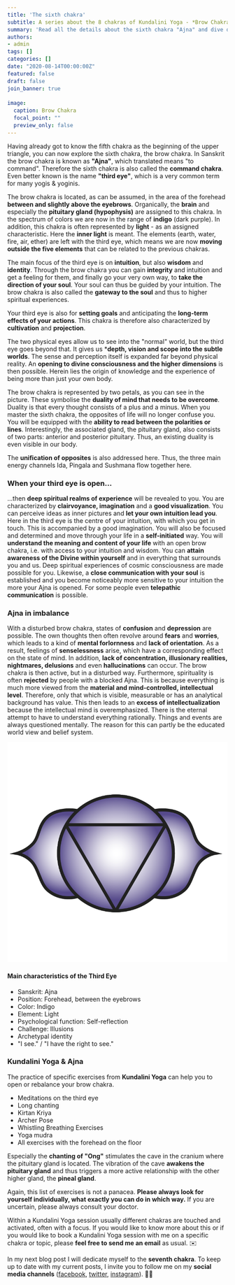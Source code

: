 ```yaml
---
title: 'The sixth chakra'
subtitle: A series about the 8 chakras of Kundalini Yoga - *Brow Chakra* / *Third Eye*
summary: 'Read all the details about the sixth chakra "Ajna" and dive deeper into the upper triangle. The main attention here is on intuition and the connection to your soul.'
authors: 
- admin
tags: []
categories: []
date: "2020-08-14T00:00:00Z"
featured: false
draft: false
join_banner: true

image:
  caption: Brow Chakra
  focal_point: ""
  preview_only: false
---
```


Having already got to know the fifth chakra as the beginning of the upper triangle, you can now explore the sixth chakra, the brow chakra. In Sanskrit the brow chakra is known as **"Ajna"**, which translated means "to command". Therefore the sixth chakra is also called the **command chakra**. Even better known is the name **"third eye"**, which is a very common term for many yogis & yoginis. 

The brow chakra is located, as can be assumed, in the area of the forehead **between and slightly above the eyebrows**. Organically, the **brain** and especially the **pituitary gland (hypophysis)** are assigned to this chakra. 
In the spectrum of colors we are now in the range of **indigo** (dark purple). In addition, this chakra is often represented by **light** - as an assigned characteristic. Here the **inner light** is meant.
The elements (earth, water, fire, air, ether) are left with the third eye, which means we are now **moving outside the five elements** that can be related to the previous chakras.

The main focus of the third eye is on **intuition**, but also **wisdom** and **identity**. Through the brow chakra you can gain **integrity** and intuition and get a feeling for them, and finally go your very own way, to **take the direction of your soul**. Your soul can thus be guided by your intuition. The brow chakra is also called the **gateway to the soul** and thus to higher spiritual experiences. 

Your third eye is also for **setting goals** and anticipating the **long-term effects of your actions**. This chakra is therefore also characterized by **cultivation** and **projection**. 

The two physical eyes allow us to see into the "normal" world, but the third eye goes beyond that. It gives us ***depth, vision and scope into the subtle worlds**. The sense and perception itself is expanded far beyond physical reality. An **opening to divine consciousness and the higher dimensions** is then possible. Herein lies the origin of knowledge and the experience of being more than just your own body. 

The brow chakra is represented by two petals, as you can see in the picture. These symbolise the **duality of mind that needs to be overcome**. Duality is that every thought consists of a plus and a minus. When you master the sixth chakra, the opposites of life will no longer confuse you. You will be equipped with the **ability to read between the polarities or lines**. Interestingly, the associated gland, the pituitary gland, also consists of two parts: anterior and posterior pituitary. Thus, an existing duality is even visible in our body. 

The **unification of opposites** is also addressed here. Thus, the three main energy channels Ida, Pingala and Sushmana flow together here. 

### When your third eye is open... 

...then **deep spiritual realms of experience** will be revealed to you. You are characterized by **clairvoyance, imagination** and a **good visualization**. You can perceive ideas as inner pictures and **let your own intuition lead you**. Here in the third eye is the centre of your intuition, with which you get in touch. This is accompanied by a good imagination. 
You will also be focused and determined and move through your life in a **self-initiated** way. 
You will **understand the meaning and content of your life** with an open brow chakra, i.e. with access to your intuition and wisdom. You can **attain awareness of the Divine within yourself** and in everything that surrounds you and us. Deep spiritual experiences of cosmic consciousness are made possible for you. Likewise, a **close communication with your soul** is established and you become noticeably more sensitive to your intuition the more your Ajna is opened. For some people even **telepathic communication** is possible.

### Ajna in imbalance

With a disturbed brow chakra, states of **confusion** and **depression** are possible. The own thoughts then often revolve around **fears** and **worries**, which leads to a kind of **mental forlornness** and **lack of orientation**. As a result, feelings of **senselessness** arise, which have a corresponding effect on the state of mind. 
In addition, **lack of concentration, illusionary realities, nightmares, delusions** and even **hallucinations** can occur. The brow chakra is then active, but in a disturbed way. 
Furthermore, spirituality is often **rejected** by people with a blocked Ajna. This is because everything is much more viewed from the **material and mind-controlled, intellectual level**. Therefore, only that which is visible, measurable or has an analytical background has value. This then leads to an **excess of intellectualization** because the intellectual mind is overemphasized. There is the eternal attempt to have to understand everything rationally. Things and events are always questioned mentally. The reason for this can partly be the educated world view and belief system. 

![Ajna](Ajna.png)

#### Main characteristics of the Third Eye 

- Sanskrit: Ajna
- Position: Forehead, between the eyebrows
- Color: Indigo
- Element: Light
- Psychological function: Self-reflection
- Challenge: Illusions
- Archetypal identity
- "I see." / "I have the right to see."

### Kundalini Yoga & Ajna

The practice of specific exercises from **Kundalini Yoga** can help you to open or rebalance your brow chakra. 

- Meditations on the third eye
- Long chanting
- Kirtan Kriya
- Archer Pose
- Whistling Breathing Exercises
- Yoga mudra
- All exercises with the forehead on the floor 

Especially the **chanting of "Ong"** stimulates the cave in the cranium where the pituitary gland is located. 
The vibration of the cave **awakens the pituitary gland** and thus triggers a more active relationship with the other higher gland, the **pineal gland**. 

Again, this list of exercises is not a panacea. **Please always look for yourself individually, what exactly you can do in which way.** If you are uncertain, please always consult your doctor. 

Within a Kundalini Yoga session usually different chakras are touched and activated, often with a focus. If you would like to know more about this or if you would like to book a Kundalini Yoga session with me on a specific chakra or topic, please **feel free to send me an email** as usual. ✉️

In my next blog post I will dedicate myself to the **seventh chakra**. To keep up to date with my current posts, I invite you to follow me on my **social media channels** ([facebook](https://www.facebook.com/ruhahealing), [twitter](https://twitter.com/ruhahealing), [instagram](https://www.instagram.com/ruhahealing)). 🙏🏽